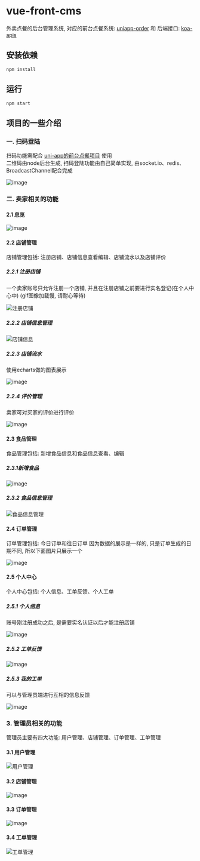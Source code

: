 # vue-front-cms
外卖点餐的后台管理系统, 对应的前台点餐系统: [uniapp-order](https://github.com/yg10323/uniapp-order) 和 后端接口: [koa-apis](https://github.com/yg10323/koa-apis)

## 安装依赖
```
npm install
```
## 运行
```
npm start
```
## 项目的一些介绍
### 一. 扫码登陆
扫码功能需配合 [uni-app的前台点餐项目](https://github.com/yg10323/uniapp-order) 使用   
二维码由node后台生成, 扫码登陆功能由自己简单实现, 由socket.io、redis、BroadcastChannel配合完成

![image](https://user-images.githubusercontent.com/48284901/155941081-b598cf04-4308-4d34-b498-167f6aeb208e.png)
### 二. 卖家相关的功能
#### 2.1 总览
![image](https://user-images.githubusercontent.com/48284901/155941920-f5f264a9-588e-4223-8a4a-aa2a80eadaf5.png)
#### 2.2 店铺管理
店铺管理包括: 注册店铺、店铺信息查看编辑、店铺流水以及店铺评价
##### 2.2.1 注册店铺
一个卖家账号只允许注册一个店铺, 并且在注册店铺之前要进行实名登记(在个人中心中)
(gif图像加载慢, 请耐心等待)

![注册店铺](https://user-images.githubusercontent.com/48284901/155942923-2b4f9e96-6d23-4cbe-9013-3096d9da722c.gif)
##### 2.2.2 店铺信息管理
![店铺信息](https://user-images.githubusercontent.com/48284901/155943328-62b9a574-eeac-4a3b-bedc-b2ab212018d7.gif)
##### 2.2.3 店铺流水
使用echarts做的图表展示

![image](https://user-images.githubusercontent.com/48284901/155943503-e282cd83-2b44-424f-b05d-f8614c598f3b.png)
##### 2.2.4 评价管理
卖家可对买家的评价进行评价

![image](https://user-images.githubusercontent.com/48284901/155943676-bb15889d-b1d1-4c70-b9b1-5e5652cabbd6.png)
#### 2.3 食品管理
食品管理包括: 新增食品信息和食品信息查看、编辑
##### 2.3.1新增食品
![image](https://user-images.githubusercontent.com/48284901/155944057-8021c886-3b8b-45ee-84c7-a6ee1be811aa.png)
##### 2.3.2 食品信息管理
![食品信息管理](https://user-images.githubusercontent.com/48284901/155944383-3d64f8c5-bf92-4a14-be5f-028472398018.gif)
#### 2.4 订单管理
订单管理包括: 今日订单和往日订单
因为数据的展示是一样的, 只是订单生成的日期不同, 所以下面图片只展示一个

![image](https://user-images.githubusercontent.com/48284901/155944547-f0bb782d-a83b-4b56-92c6-5f81f6b8590b.png)
#### 2.5 个人中心
个人中心包括: 个人信息、工单反馈、个人工单
##### 2.5.1 个人信息
账号刚注册成功之后, 是需要实名认证以后才能注册店铺

![image](https://user-images.githubusercontent.com/48284901/155944814-510cac57-b1da-4909-ac2c-b66c97c53808.png)
##### 2.5.2 工单反馈
![image](https://user-images.githubusercontent.com/48284901/155944908-f9e1370f-4e00-40ae-90de-0799a54442bb.png)
##### 2.5.3 我的工单
可以与管理员端进行互相的信息反馈

![image](https://user-images.githubusercontent.com/48284901/155944965-9d878669-ec97-4fbc-93c8-9a6ca77acf5c.png)
### 3. 管理员相关的功能
管理员主要有四大功能: 用户管理、店铺管理、订单管理、工单管理
#### 3.1 用户管理
![用户管理](https://user-images.githubusercontent.com/48284901/155985001-ae62e03c-e79e-41cf-b1fd-65032b838e09.gif)
#### 3.2 店铺管理
![image](https://user-images.githubusercontent.com/48284901/155945739-35c6403e-e35f-4b74-ad50-03308bdb24bd.png)
#### 3.3 订单管理
![image](https://user-images.githubusercontent.com/48284901/155945769-f6e274c0-a867-40ba-8ee3-c9a03b6c916b.png)
#### 3.4 工单管理
![工单管理](https://user-images.githubusercontent.com/48284901/155945881-280dbb71-a952-49d7-9792-731a629c70df.gif)


